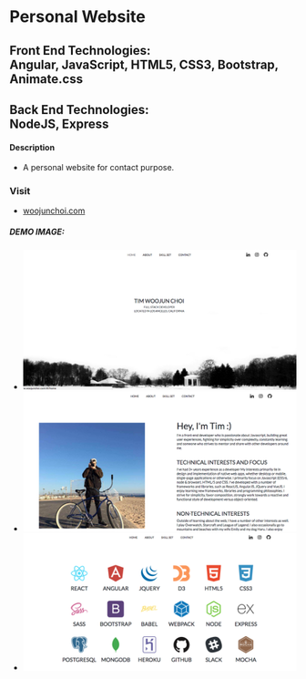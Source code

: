 # Personal Website

## Front End Technologies:</br>Angular, JavaScript, HTML5, CSS3, Bootstrap, Animate.css
## Back End Technologies:</br>NodeJS, Express

#### Description

- A personal website for contact purpose.

### Visit

- <a href='http://www.woojunchoi.com'>woojunchoi.com</a>

##### DEMO IMAGE: 
- ![alt text](/mainpage.png "Main Page")
- ![alt text](/aboutme.png "About Me")
- ![alt text](/skillset.png "Skill Set")